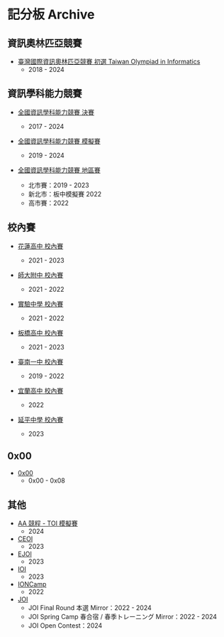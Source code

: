 # 記分板 Archive

## 資訊奧林匹亞競賽

-   [臺灣國際資訊奧林匹亞競賽 初選 Taiwan Olympiad in Informatics](https://sorahisa-rank.github.io/oi-toi/)
    -   2018 - 2024


## 資訊學科能力競賽

-   [全國資訊學科能力競賽 決賽](https://sorahisa-rank.github.io/nhspc-fin/)
    -   2017 - 2024

-   [全國資訊學科能力競賽 模擬賽](https://sorahisa-rank.github.io/nhspc-sim/)
    -   2019 - 2024

-   [全國資訊學科能力競賽 地區賽](https://sorahisa-rank.github.io/nhspc-reg/)
    -   北市賽：2019 - 2023
    -   新北市：板中模擬賽 2022
    -   高市賽：2022


## 校內賽

-   [花蓮高中 校內賽](https://sorahisa-rank.github.io/sh-hlhs/)
    -   2021 - 2023

-   [師大附中 校內賽](https://sorahisa-rank.github.io/sh-hsnu/)
    -   2021 - 2022

-   [實驗中學 校內賽](https://sorahisa-rank.github.io/sh-nehs/)
    -   2021 - 2022

-   [板橋高中 校內賽](https://sorahisa-rank.github.io/sh-pcsh/)
    -   2021 - 2023

-   [臺南一中 校內賽](https://sorahisa-rank.github.io/sh-tnfsh/)
    -   2019 - 2022

-   [宜蘭高中 校內賽](https://sorahisa-rank.github.io/sh-ylsh/)
    -   2022

-   [延平中學 校內賽](https://sorahisa-rank.github.io/sh-yphs/)
    -   2023


## 0x00

-   [0x00](https://sorahisa-rank.github.io/0x00/)
    -   0x00 - 0x08


## 其他


-   [AA 競程 - TOI 模擬賽](https://sorahisa-rank.github.io/oi-toi/)
    -   2024
-   [CEOI](https://sorahisa-rank.github.io/oi-ceoi/)
    -   2023
-   [EJOI](https://sorahisa-rank.github.io/oi-ejoi/)
    -   2023
-   [IOI](https://sorahisa-rank.github.io/oi-ioi/)
    -   2023
-   [IONCamp](https://sorahisa-rank.github.io/ioncamp/)
    -   2022
-   [JOI](https://sorahisa-rank.github.io/oi-joi/)
    -   JOI Final Round 本選 Mirror：2022 - 2024
    -   JOI Spring Camp 春合宿 / 春季トレーニング Mirror：2022 - 2024
    -   JOI Open Contest：2024
